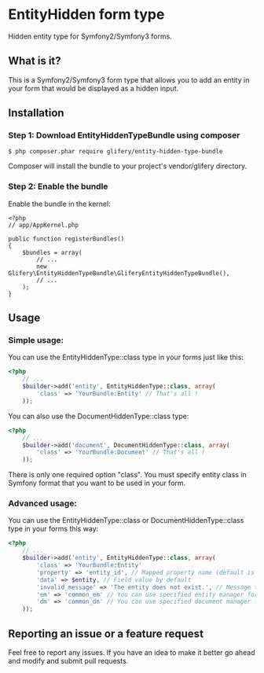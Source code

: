 # EntityHidden form type

Hidden entity type for Symfony2/Symfony3 forms.

## What is it?

This is a Symfony2/Symfony3 form type that allows you to add an entity in your form that would be displayed as a hidden input.

## Installation

### Step 1: Download EntityHiddenTypeBundle using composer
```
$ php composer.phar require glifery/entity-hidden-type-bundle
```
Composer will install the bundle to your project's vendor/glifery directory.

### Step 2: Enable the bundle
Enable the bundle in the kernel:
```
<?php
// app/AppKernel.php

public function registerBundles()
{
    $bundles = array(
        // ...
        new Glifery\EntityHiddenTypeBundle\GliferyEntityHiddenTypeBundle(),
        // ...
    );
}
```

## Usage

### Simple usage:
You can use the EntityHiddenType::class type in your forms just like this:
```php
<?php
    // ...
    $builder->add('entity', EntityHiddenType::class, array(
        'class' => 'YourBundle:Entity' // That's all !
    ));
```
You can also use the DocumentHiddenType::class type:
```php
<?php
    // ...
    $builder->add('document', DocumentHiddenType::class, array(
        'class' => 'YourBundle:Document' // That's all !
    ));
```
There is only one required option "class". You must specify entity class in Symfony format that you want to be used in your form.

### Advanced usage:
You can use the EntityHiddenType::class or DocumentHiddenType::class type in your forms this way:
```php
<?php
    // ...
    $builder->add('entity', EntityHiddenType::class, array(
        'class' => 'YourBundle:Entity'
        'property' => 'entity_id', // Mapped property name (default is 'id')
        'data' => $entity, // Field value by default
        'invalid_message' => 'The entity does not exist.', // Message that would be shown if no entity found
        'em' => 'common_em' // You can use specified entity manager for use with entity_hidden
        'dm' => 'common_dm' // You can use specified document manager for use with document_hidden
    ));
```

## Reporting an issue or a feature request
Feel free to report any issues. If you have an idea to make it better go ahead and modify and submit pull requests.
